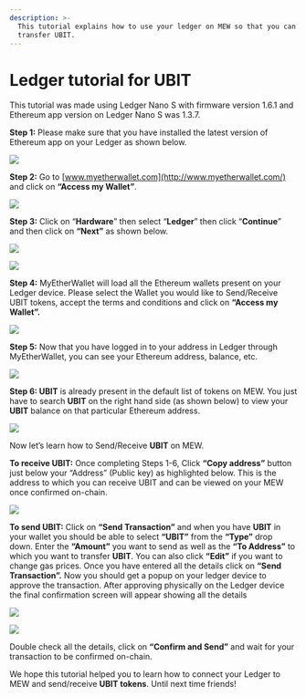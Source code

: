 ```yaml
---
description: >-
  This tutorial explains how to use your ledger on MEW so that you can vie and
  transfer UBIT.
---
```


# Ledger tutorial for UBIT

This tutorial was made using Ledger Nano S with firmware version 1.6.1 and Ethereum app version on Ledger Nano S was 1.3.7.

**Step 1:** Please make sure that you have installed the latest version of Ethereum app on your Ledger as shown below.

![](../../.gitbook/assets/1%20%281%29.png)

**Step 2:** Go to [www.myetherwallet.com](http://www.myetherwallet.com/) and click on **“Access my Wallet”**.

![](../../.gitbook/assets/2%20%281%29.png)

**Step 3:** Click on “**Hardware**” then select “**Ledger**” then click “**Continue**” and then click on **“Next”** as shown below.

![](../../.gitbook/assets/3%20%282%29.png)

![](../../.gitbook/assets/4%20%284%29.png)

**Step 4:** MyEtherWallet will load all the Ethereum wallets present on your Ledger device. Please select the Wallet you would like to Send/Receive UBIT tokens, accept the terms and conditions and click on **“Access my Wallet”.**

![](../../.gitbook/assets/5.png)

**Step 5:** Now that you have logged in to your address in Ledger through MyEtherWallet, you can see your Ethereum address, balance, etc.

![](../../.gitbook/assets/6%20%282%29.png)

**Step 6: UBIT** is already present in the default list of tokens on MEW. You just have to search **UBIT** on the right hand side \(as shown below\) to view your **UBIT** balance on that particular Ethereum address.

![](../../.gitbook/assets/7%20%281%29.png)

Now let’s learn how to Send/Receive **UBIT** on MEW.

**To receive UBIT:** Once completing Steps 1-6, Click **“Copy address”** button just below your “Address” \(Public key\) as highlighted below. This is the address to which you can receive UBIT and can be viewed on your MEW once confirmed on-chain.

![](../../.gitbook/assets/8%20%282%29.png)

**To send UBIT:** Click on **“Send Transaction”** and when you have **UBIT** in your wallet you should be able to select **“UBIT”** from the **“Type”** drop down. Enter the **“Amount”** you want to send as well as the **“To Address”** to which you want to transfer **UBIT**. You can also click **“Edit”** if you want to change gas prices. Once you have entered all the details click on **“Send Transaction”.** Now you should get a popup on your ledger device to approve the transaction. After approving physically on the Ledger device the final confirmation screen will appear showing all the details

![](../../.gitbook/assets/9.png)

![](../../.gitbook/assets/10%20%282%29.png)

Double check all the details, click on **“Confirm and Send”** and wait for your transaction to be confirmed on-chain.

We hope this tutorial helped you to learn how to connect your Ledger to MEW and send/receive **UBIT tokens**. Until next time friends!

